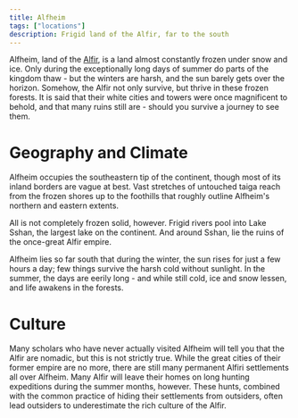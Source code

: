 ```yaml
---
title: Alfheim
tags: ["locations"]
description: Frigid land of the Alfir, far to the south
---
```


Alfheim, land of the [Alfir](/pages/Alfir), is a land almost constantly
frozen under snow and ice. Only during the exceptionally long days of summer do
parts of the kingdom thaw - but the winters are harsh, and the sun barely gets
over the horizon. Somehow, the Alfir not only survive, but thrive in these
frozen forests. It is said that their white cities and towers were once
magnificent to behold, and that many ruins still are - should you survive a
journey to see them.

# Geography and Climate

Alfheim occupies the southeastern tip of the continent, though most of its
inland borders are vague at best. Vast stretches of untouched taiga reach from
the frozen shores up to the foothills that roughly outline Alfheim's northern
and eastern extents.

All is not completely frozen solid, however. Frigid rivers pool into Lake Sshan,
the largest lake on the continent. And around Sshan, lie the ruins of the
once-great Alfir empire.

Alfheim lies so far south that during the winter, the sun rises for just a few
hours a day; few things survive the harsh cold without sunlight. In the summer,
the days are eerily long - and while still cold, ice and snow lessen, and life
awakens in the forests.

# Culture

Many scholars who have never actually visited Alfheim will tell you that the
Alfir are nomadic, but this is not strictly true. While the great cities of
their former empire are no more, there are still many permanent Alfiri
settlements all over Alfheim. Many Alfir will leave their homes on long hunting
expeditions during the summer months, however. These hunts, combined with the
common practice of hiding their settlements from outsiders, often lead outsiders
to underestimate the rich culture of the Alfir.